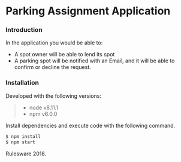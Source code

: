 # Parking Assignment Application

### Introduction

In the application you would be able to:
- A spot owner will be able to lend its spot
- A parking spot will be notified with an Email, and it will be able to confirm or decline the request.

### Installation

Developed with the following versions:
> - node v8.11.1
> - npm v6.0.0

Install dependencies and execute code with the following command.

```sh
$ npm install
$ npm start
```

Rulesware 2018.
